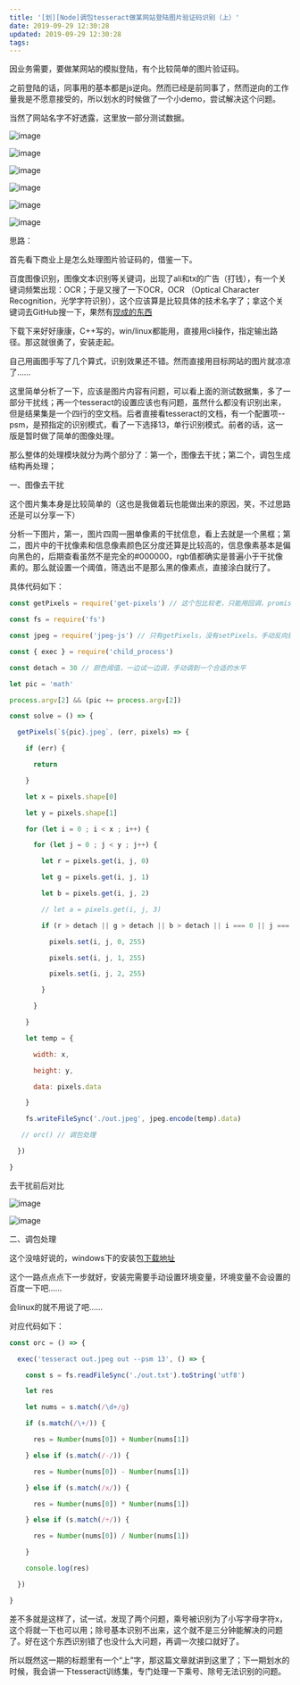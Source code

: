 ```yaml
---
title: '[划][Node]调包tesseract做某网站登陆图片验证码识别（上）'
date: 2019-09-29 12:30:28
updated: 2019-09-29 12:30:28
tags:
---
```

因业务需要，要做某网站的模拟登陆，有个比较简单的图片验证码。

之前登陆的话，同事用的基本都是js逆向。然而已经是前同事了，然而逆向的工作量我是不愿意接受的，所以划水的时候做了一个小demo，尝试解决这个问题。

当然了网站名字不好透露，这里放一部分测试数据。

![image](https://upload-images.jianshu.io/upload_images/14253223-3d9d278612337bb0.jpeg?imageMogr2/auto-orient/strip%7CimageView2/2/w/1240)

![image](https://upload-images.jianshu.io/upload_images/14253223-d1e10ad9d6005ad9.jpeg?imageMogr2/auto-orient/strip%7CimageView2/2/w/1240)

![image](https://upload-images.jianshu.io/upload_images/14253223-1fd6eaf04fdbf74b.jpeg?imageMogr2/auto-orient/strip%7CimageView2/2/w/1240)

![image](https://upload-images.jianshu.io/upload_images/14253223-c559f65081dfd66d.jpeg?imageMogr2/auto-orient/strip%7CimageView2/2/w/1240)

![image](https://upload-images.jianshu.io/upload_images/14253223-c67c2024eb919588.jpeg?imageMogr2/auto-orient/strip%7CimageView2/2/w/1240)

![image](https://upload-images.jianshu.io/upload_images/14253223-8e01dc99ca1a6620.jpeg?imageMogr2/auto-orient/strip%7CimageView2/2/w/1240)

思路：

首先看下商业上是怎么处理图片验证码的，借鉴一下。

百度图像识别，图像文本识别等关键词，出现了ali和tx的广告（打钱），有一个关键词频繁出现：OCR；于是又搜了一下OCR，OCR （Optical Character Recognition，光学字符识别），这个应该算是比较具体的技术名字了；拿这个关键词去GitHub搜一下，果然有[现成的东西](https://github.com/tesseract-ocr/tesseract)

下载下来好好康康，C++写的，win/linux都能用，直接用cli操作，指定输出路径。那这就很勇了，安装走起。

自己用画图手写了几个算式，识别效果还不错。然而直接用目标网站的图片就凉凉了……

这里简单分析了一下，应该是图片内容有问题，可以看上面的测试数据集，多了一部分干扰线；再一个tesseract的设置应该也有问题，虽然什么都没有识别出来，但是结果集是一个四行的空文档。后者直接看tesseract的文档，有一个配置项--psm，是预指定的识别模式，看了一下选择13，单行识别模式。前者的话，这一版是暂时做了简单的图像处理。

那么整体的处理模块就分为两个部分了：第一个，图像去干扰；第二个，调包生成结构再处理；

一、图像去干扰

这个图片集本身是比较简单的（这也是我做着玩也能做出来的原因，笑，不过思路还是可以分享一下）

分析一下图片，第一，图片四周一圈单像素的干扰信息，看上去就是一个黑框；第二，图片中的干扰像素和信息像素颜色区分度还算是比较高的，信息像素基本是偏向黑色的，后期查看虽然不是完全的#000000，rgb值都确实是普遍小于干扰像素的。那么就设置一个阈值，筛选出不是那么黑的像素点，直接涂白就行了。

具体代码如下：

```javascript
const getPixels = require('get-pixels') // 这个包比较老，只能用回调，promisify都救不回来

const fs = require('fs')

const jpeg = require('jpeg-js') // 只有getPixels，没有setPixels。手动反向操作加密图片内容后再输出

const { exec } = require('child_process')

const detach = 30 // 颜色阈值，一边试一边调，手动调到一个合适的水平

let pic = 'math'

process.argv[2] && (pic += process.argv[2])

const solve = () => {

  getPixels(`${pic}.jpeg`, (err, pixels) => {

    if (err) {

      return

    }

    let x = pixels.shape[0]

    let y = pixels.shape[1]

    for (let i = 0 ; i < x ; i++) {

      for (let j = 0 ; j < y ; j++) {

        let r = pixels.get(i, j, 0)

        let g = pixels.get(i, j, 1)

        let b = pixels.get(i, j, 2)

        // let a = pixels.get(i, j, 3)

        if (r > detach || g > detach || b > detach || i === 0 || j === 0 || i === (x - 1) || j === (y - 1)) {

          pixels.set(i, j, 0, 255)

          pixels.set(i, j, 1, 255)

          pixels.set(i, j, 2, 255)

        }

      }

    }

    let temp = {

      width: x,

      height: y,

      data: pixels.data

    }

    fs.writeFileSync('./out.jpeg', jpeg.encode(temp).data)

   // orc() // 调包处理

  })

}

```

去干扰前后对比

![image](https://upload-images.jianshu.io/upload_images/14253223-567c2badc0273dcd.jpeg?imageMogr2/auto-orient/strip%7CimageView2/2/w/1240)

![image](https://upload-images.jianshu.io/upload_images/14253223-51ab3b3b109a42fd.jpeg?imageMogr2/auto-orient/strip%7CimageView2/2/w/1240)

二、调包处理

这个没啥好说的，windows下的安装包[下载地址](https://digi.bib.uni-mannheim.de/tesseract/tesseract-ocr-w64-setup-v5.0.0-alpha.20190708.exe)

这个一路点点点下一步就好，安装完需要手动设置环境变量，环境变量不会设置的百度一下吧……

会linux的就不用说了吧……

对应代码如下：

```javascript
const orc = () => {

  exec('tesseract out.jpeg out --psm 13', () => {

    const s = fs.readFileSync('./out.txt').toString('utf8')

    let res

    let nums = s.match(/\d+/g)

    if (s.match(/\+/)) {

      res = Number(nums[0]) + Number(nums[1])

    } else if (s.match(/-/)) {

      res = Number(nums[0]) - Number(nums[1])

    } else if (s.match(/x/)) {

      res = Number(nums[0]) * Number(nums[1])

    } else if (s.match(/÷/)) {

      res = Number(nums[0]) / Number(nums[1])

    }

    console.log(res)

  })

}

```

差不多就是这样了，试一试，发现了两个问题，乘号被识别为了小写字母字符x，这个将就一下也可以用；除号基本识别不出来，这个就不是三分钟能解决的问题了。好在这个东西识别错了也没什么大问题，再调一次接口就好了。

所以既然这一期的标题里有一个“上”字，那这篇文章就讲到这里了；下一期划水的时候，我会讲一下tesseract训练集，专门处理一下乘号、除号无法识别的问题。
